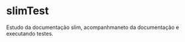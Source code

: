 slimTest
========

Estudo da documentação slim,
acompanhmaneto da documentação e executando testes.
